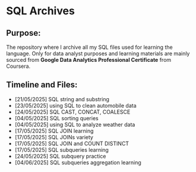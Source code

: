 # SQL Archives

## Purpose:
The repository where I archive all my SQL files used for learning the language. Only for data analyst purposes and learning materials are mainly sourced from **Google Data Analytics Professional Certificate** from Coursera.

## Timeline and Files:
- [21/05/2025] SQL string and substring
- [23/05/2025] using SQL to clean automobile data
- [24/05/2025] SQL CAST, CONCAT, COALESCE
- [04/05/2025] SQL sorting queries
- [04/05/2025] using SQL to analyze weather data
- [17/05/2025] SQL JOIN learning
- [17/05/2025] SQL JOINs variety
- [17/05/2025] SQL JOIN and COUNT DISTINCT
- [17/05/2025] SQL subqueries learning
- [24/05/2025] SQL subquery practice
- [04/06/2025] SQL subqueries aggregation learning
